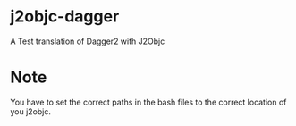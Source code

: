 # j2objc-dagger
A Test translation of Dagger2 with J2Objc


Note
====

You have to set the correct paths in the bash files to the correct location of you j2objc.
